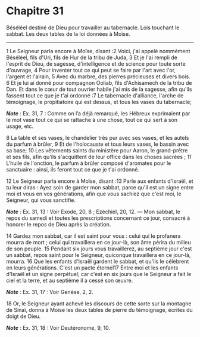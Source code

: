 # Chapitre 31

Béséléel destiné de Dieu pour travailler au tabernacle.
Lois touchant le sabbat.
Les deux tables de la loi données à Moïse.

***

1 Le Seigneur parla encore à Moïse, disant :2 Voici, j'ai appelé nommément Béséléel, fils d'Uri, fils de Hur de la tribu de Juda, 3 Et je l'ai rempli de l'esprit de Dieu, de sagesse, d'intelligence et de science pour toute sorte d'ouvrage, 4 Pour inventer tout ce qui peut se faire par l'art avec l'or, l'argent et l'airain, 5 Avec du marbre, des pierres précieuses et divers bois. 6 Et je lui ai donné pour compagnon Ooliab, fils d'Achisamech de la tribu de Dan. Et dans le cœur de tout ouvrier habile j'ai mis de la sagesse, afin qu'ils fassent tout ce que je t'ai ordonné :7 Le tabernacle d'alliance, l'arche de témoignage, le propitiatoire qui est dessus, et tous les vases du tabernacle;

***Note*** :  Ex. 31, 7 : Comme on l’a déjà remarqué, les Hébreux exprimaient par le mot vase tout ce qui se rattache à une chose, tout ce qui sert à son usage, etc.

8 La table et ses vases, le chandelier très pur avec ses vases, et les autels du parfum à brûler, 9 Et de l'holocauste et tous leurs vases, le bassin avec sa base; 10 Les vêtements saints du ministère pour Aaron, le grand-prêtre et ses fils, afin qu'ils s'acquittent de leur office dans les choses sacrées ; 11 L'huile de l'onction, le parfum à brûler composé d'aromates pour le sanctuaire : ainsi, ils feront tout ce que je t'ai ordonné.


12 Le Seigneur parla encore à Moïse, disant :13 Parle aux enfants d'Israël, et tu leur diras : Ayez soin de garder mon sabbat, parce qu'il est un signe entre moi et vous en vos générations, afin que vous sachiez que c'est moi, le Seigneur, qui vous sanctifie.

***Note*** :  Ex. 31, 13 : Voir Exode, 20, 8 ; Ezéchiel, 20, 12. ― Mon sabbat, le repos du samedi et toutes les prescriptions concernant ce jour, consacré à honorer le repos de Dieu après la création.

14 Gardez mon sabbat, car il est saint pour vous : celui qui le profanera mourra de mort ; celui qui travaillera en ce jour-là, son âme périra du milieu de son peuple. 15 Pendant six jours vous travaillerez, au septième jour c'est un sabbat, repos saint pour le Seigneur, quiconque travaillera en ce jour-là, mourra. 16 Que les enfants d'Israël gardent le sabbat, et qu'ils le célèbrent en leurs générations. C'est un pacte éternel17 Entre moi et les enfants d'Israël et un signe perpétuel; car c'est en six jours que le Seigneur a fait le ciel et la terre, et au septième il a cessé son œuvre.

***Note*** :  Ex. 31, 17 : Voir Genèse, 2, 2.


18 Or, le Seigneur ayant achevé les discours de cette sorte sur la montagne de Sinaï, donna à Moïse les deux tables de pierre du témoignage, écrites du doigt de Dieu.

***Note*** :  Ex. 31, 18 : Voir Deutéronome, 9, 10.

